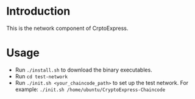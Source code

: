 # Introduction

This is the network component of CrptoExpress.

# Usage

- Run `./install.sh` to download the binary executables.
- Run `cd test-network`
- Run `./init.sh <your_chaincode_path>` to set up the test network. For example: `./init.sh /home/ubuntu/CryptoExpress-Chaincode`